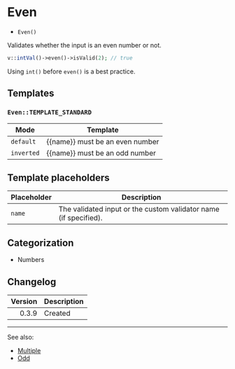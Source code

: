 # Even

- `Even()`

Validates whether the input is an even number or not.

```php
v::intVal()->even()->isValid(2); // true
```

Using `int()` before `even()` is a best practice.

## Templates

### `Even::TEMPLATE_STANDARD`

| Mode       | Template                        |
|------------|---------------------------------|
| `default`  | {{name}} must be an even number |
| `inverted` | {{name}} must be an odd number  |

## Template placeholders

| Placeholder | Description                                                      |
|-------------|------------------------------------------------------------------|
| `name`      | The validated input or the custom validator name (if specified). |

## Categorization

- Numbers

## Changelog

| Version | Description |
|--------:|-------------|
|   0.3.9 | Created     |

***
See also:

- [Multiple](Multiple.md)
- [Odd](Odd.md)
